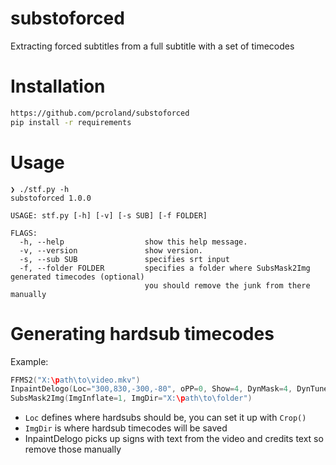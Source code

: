 # substoforced
Extracting forced subtitles from a full subtitle with a set of timecodes

# Installation
```sh
https://github.com/pcroland/substoforced
pip install -r requirements
```

# Usage
```
❯ ./stf.py -h
substoforced 1.0.0

USAGE: stf.py [-h] [-v] [-s SUB] [-f FOLDER]

FLAGS:
  -h, --help                  show this help message.
  -v, --version               show version.
  -s, --sub SUB               specifies srt input
  -f, --folder FOLDER         specifies a folder where SubsMask2Img generated timecodes (optional)
                              you should remove the junk from there manually
```

# Generating hardsub timecodes
Example:
```c++
FFMS2("X:\path\to\video.mkv")
InpaintDelogo(Loc="300,830,-300,-80", oPP=0, Show=4, DynMask=4, DynTune=210, DynMask4H=120)
SubsMask2Img(ImgInflate=1, ImgDir="X:\path\to\folder")
```
- `Loc` defines where hardsubs should be, you can set it up with `Crop()`
- `ImgDir` is where hardsub timecodes will be saved
- InpaintDelogo picks up signs with text from the video and credits text so remove those manually
